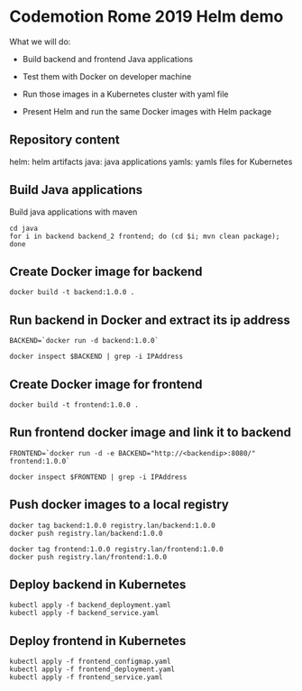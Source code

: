 Codemotion Rome 2019 Helm demo
==============================

What we will do:

* Build backend and frontend Java applications

* Test them with Docker on developer machine

* Run those images in a Kubernetes cluster with yaml file

* Present Helm and run the same Docker images with Helm package

Repository content
------------------

helm: helm artifacts
java: java applications
yamls: yamls files for Kubernetes

Build Java applications
-----------------------

Build java applications with maven

```
cd java
for i in backend backend_2 frontend; do (cd $i; mvn clean package); done
```

Create Docker image for backend
-------------------------------
```
docker build -t backend:1.0.0 .
```


Run backend in Docker and extract its ip address
------------------------------------------------

```
BACKEND=`docker run -d backend:1.0.0`

docker inspect $BACKEND | grep -i IPAddress
```

Create Docker image for frontend
--------------------------------

```
docker build -t frontend:1.0.0 .
```

Run frontend docker image and link it to backend
------------------------------------------------

```
FRONTEND=`docker run -d -e BACKEND="http://<backendip>:8080/" frontend:1.0.0`

docker inspect $FRONTEND | grep -i IPAddress
````

Push docker images to a local registry
--------------------------------------

```
docker tag backend:1.0.0 registry.lan/backend:1.0.0
docker push registry.lan/backend:1.0.0

docker tag frontend:1.0.0 registry.lan/frontend:1.0.0
docker push registry.lan/frontend:1.0.0
```

Deploy backend in Kubernetes
----------------------------

```
kubectl apply -f backend_deployment.yaml
kubectl apply -f backend_service.yaml
```

Deploy frontend in Kubernetes
-----------------------------

```
kubectl apply -f frontend_configmap.yaml
kubectl apply -f frontend_deployment.yaml
kubectl apply -f frontend_service.yaml
```


